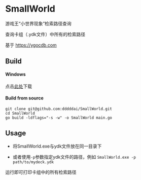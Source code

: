 # SmallWorld
游戏王“小世界现象”检索路径查询

查询卡组（.ydk文件）中所有的检索路径

基于 https://ygocdb.com

## Build


#### Windows
点击[此处](https://hub.fastgit.org/dddddai/SmallWorld/releases/latest/download/SmallWorld.exe)下载

#### Build from source
```
git clone git@github.com:dddddai/SmallWorld.git
cd SmallWorld
go build -ldflags="-s -w" -o SmallWorld main.go
```

## Usage

- 将SmallWorld.exe与ydk文件放在同一目录下


- 或者使用`-p`参数指定ydk文件的路径，例如 `SmallWorld.exe -p path/to/mydeck.ydk`

运行即可打印卡组中的所有检索路径